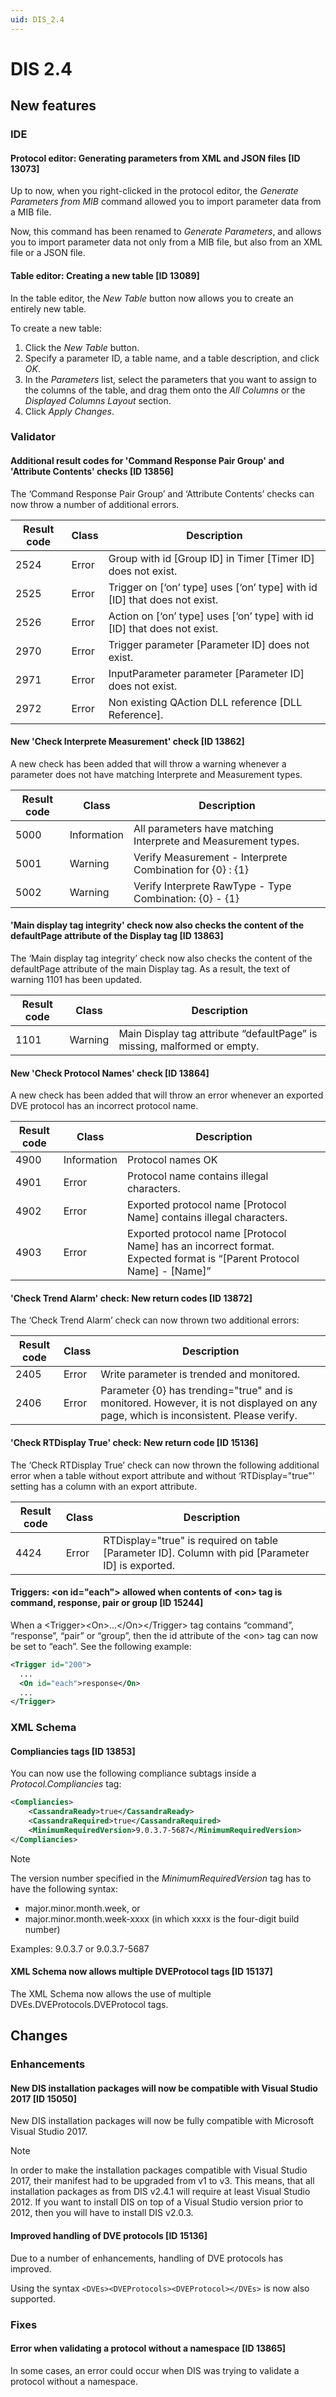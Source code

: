 ```yaml
---
uid: DIS_2.4
---
```


# DIS 2.4

## New features

### IDE

#### Protocol editor: Generating parameters from XML and JSON files \[ID 13073\]

Up to now, when you right-clicked in the protocol editor, the *Generate Parameters from MIB* command allowed you to import parameter data from a MIB file.

Now, this command has been renamed to *Generate Parameters*, and allows you to import parameter data not only from a MIB file, but also from an XML file or a JSON file.

#### Table editor: Creating a new table \[ID 13089\]

In the table editor, the *New Table* button now allows you to create an entirely new table.

To create a new table:

1. Click the *New Table* button.
1. Specify a parameter ID, a table name, and a table description, and click *OK*.
1. In the *Parameters* list, select the parameters that you want to assign to the columns of the table, and drag them onto the *All Columns* or the *Displayed Columns Layout* section.
1. Click *Apply Changes*.

### Validator

#### Additional result codes for 'Command Response Pair Group' and 'Attribute Contents' checks \[ID 13856\]

The ‘Command Response Pair Group’ and ‘Attribute Contents’ checks can now throw a number of additional errors.

| Result code | Class | Description                                                                     |
|-------------|-------|---------------------------------------------------------------------------------|
| 2524        | Error | Group with id \[Group ID\] in Timer \[Timer ID\] does not exist.                |
| 2525        | Error | Trigger on \[‘on’ type\] uses \[‘on’ type\] with id \[ID\] that does not exist. |
| 2526        | Error | Action on \[‘on’ type\] uses \[‘on’ type\] with id \[ID\] that does not exist.  |
| 2970        | Error | Trigger parameter \[Parameter ID\] does not exist.                              |
| 2971        | Error | InputParameter parameter \[Parameter ID\] does not exist.                       |
| 2972        | Error | Non existing QAction DLL reference \[DLL Reference\].                           |

#### New 'Check Interprete Measurement' check \[ID 13862\]

A new check has been added that will throw a warning whenever a parameter does not have matching Interprete and Measurement types.

| Result code | Class       | Description                                                    |
|-------------|-------------|----------------------------------------------------------------|
| 5000        | Information | All parameters have matching Interprete and Measurement types. |
| 5001        | Warning     | Verify Measurement - Interprete Combination for {0} : {1}      |
| 5002        | Warning     | Verify Interprete RawType - Type Combination: {0} - {1}        |

#### 'Main display tag integrity' check now also checks the content of the defaultPage attribute of the Display tag \[ID 13863\]

The ‘Main display tag integrity’ check now also checks the content of the defaultPage attribute of the main Display tag. As a result, the text of warning 1101 has been updated.

| Result code | Class   | Description                                                              |
|-------------|---------|--------------------------------------------------------------------------|
| 1101        | Warning | Main Display tag attribute “defaultPage” is missing, malformed or empty. |

#### New 'Check Protocol Names' check \[ID 13864\]

A new check has been added that will throw an error whenever an exported DVE protocol has an incorrect protocol name.

| Result code | Class | Description |
|-------------|-------|-------------|
| 4900 | Information | Protocol names OK |
| 4901 | Error | Protocol name contains illegal characters. |
| 4902 | Error | Exported protocol name \[Protocol Name\] contains illegal characters. |
| 4903 | Error | Exported protocol name \[Protocol Name\] has an incorrect format. Expected format is “\[Parent Protocol Name\] - \[Name\]” |

#### 'Check Trend Alarm' check: New return codes \[ID 13872\]

The ‘Check Trend Alarm’ check can now thrown two additional errors:

| Result code | Class | Description |
|-------------|-------|-------------|
| 2405 | Error | Write parameter is trended and monitored. |
| 2406 | Error | Parameter {0} has trending="true" and is monitored. However, it is not displayed on any page, which is inconsistent. Please verify. |

#### 'Check RTDisplay True' check: New return code \[ID 15136\]

The ‘Check RTDisplay True’ check can now thrown the following additional error when a table without export attribute and without ‘RTDisplay="true"’ setting has a column with an export attribute.

| Result code | Class | Description                                                                                           |
|-------------|-------|-------------------------------------------------------------------------------------------------------|
| 4424        | Error | RTDisplay="true" is required on table \[Parameter ID\]. Column with pid \[Parameter ID\] is exported. |

#### Triggers: \<on id="each"> allowed when contents of \<on> tag is command, response, pair or group \[ID 15244\]

When a \<Trigger>\<On>...\</On>\</Trigger> tag contains “command”, “response”, “pair” or “group”, then the id attribute of the \<on> tag can now be set to “each”. See the following example:

```xml
<Trigger id="200">
  ...
  <On id="each">response</On>
  ...
</Trigger>
```

### XML Schema

#### Compliancies tags \[ID 13853\]

You can now use the following compliance subtags inside a *Protocol.Compliancies* tag:

```xml
<Compliancies>
    <CassandraReady>true</CassandraReady>
    <CassandraRequired>true</CassandraRequired>
    <MinimumRequiredVersion>9.0.3.7-5687</MinimumRequiredVersion>
</Compliancies>
```

> [!NOTE]
> The version number specified in the *MinimumRequiredVersion* tag has to have the following syntax:
>
> - major.minor.month.week, or
> - major.minor.month.week-xxxx (in which xxxx is the four-digit build number)
>
> Examples: 9.0.3.7 or 9.0.3.7-5687

#### XML Schema now allows multiple DVEProtocol tags \[ID 15137\]

The XML Schema now allows the use of multiple DVEs.DVEProtocols.DVEProtocol tags.

## Changes

### Enhancements

#### New DIS installation packages will now be compatible with Visual Studio 2017 \[ID 15050\]

New DIS installation packages will now be fully compatible with Microsoft Visual Studio 2017.

> [!NOTE]
> In order to make the installation packages compatible with Visual Studio 2017, their manifest had to be upgraded from v1 to v3. This means, that all installation packages as from DIS v2.4.1 will require at least Visual Studio 2012.
> If you want to install DIS on top of a Visual Studio version prior to 2012, then you will have to install DIS v2.0.3.

#### Improved handling of DVE protocols \[ID 15136\]

Due to a number of enhancements, handling of DVE protocols has improved.

Using the syntax `<DVEs><DVEProtocols><DVEProtocol></DVEs>` is now also supported.

### Fixes

#### Error when validating a protocol without a namespace \[ID 13865\]

In some cases, an error could occur when DIS was trying to validate a protocol without a namespace.
